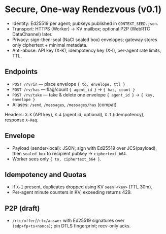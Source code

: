 # Secure, One-way Rendezvous (v0.1)

- Identity: Ed25519 per agent; pubkeys published in `CONTEXT_SEED.json`.
- Transport: HTTPS (Worker) → KV mailbox; optional P2P (WebRTC DataChannel) later.
- Privacy: sign-then-seal (NaCl sealed box) envelopes; gateway stores only ciphertext + minimal metadata.
- Anti-abuse: API key (X-K), idempotency key (X-I), per-agent rate limits, TTL.

## Endpoints

- `POST /rv/in` — place envelope `{ to, envelope, ttl }`
- `POST /rv/has` — flag/count `{ agent_id }` → `{ has, count }`
- `POST /rv/take` — take & delete one envelope `{ agent_id }` → `{ key, envelope }`
- Aliases: `/send`, `/messages`, `/messages/has` (compat)

Headers: `X-K` (API key), `X-A` (agent id, optional), `X-I` (idempotency), response `X-Req`.

## Envelope

- Payload (sender-local): JSON; sign with Ed25519 over JCS(payload), then `sealed_box` to recipient pubkey → `ciphertext_b64`.
- Worker sees only `{ to, ciphertext_b64 }`.

## Idempotency and Quotas

- If `X-I` present, duplicates dropped using KV `seen:<key>` (TTL 30m).
- Per-agent minute counters in KV; exceeding returns 429.

## P2P (draft)

- `/rtc/offer`/`/rtc/answer` with Ed25519 signatures over `(sdp+fp+ts+nonce)`; pin DTLS fingerprint; recv-only acks.
